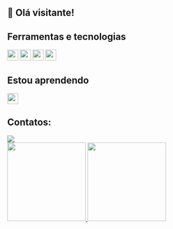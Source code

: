 ## 👋 Olá visitante!



## Ferramentas e tecnologias

<img src="https://cdn.jsdelivr.net/gh/devicons/devicon@latest/icons/html5/html5-original.svg" style="width: 25px; height: 25px;" /> <img src="https://cdn.jsdelivr.net/gh/devicons/devicon@latest/icons/css3/css3-original-wordmark.svg"  style="width: 25px; height: 25px;" />
<img src="https://cdn.jsdelivr.net/gh/devicons/devicon@latest/icons/javascript/javascript-original.svg" style="width: 25px; height: 25px;" />
<img src="https://cdn.jsdelivr.net/gh/devicons/devicon@latest/icons/java/java-original-wordmark.svg" style="width: 25px; height: 25px;" />
          

## Estou aprendendo

<img src="https://cdn.jsdelivr.net/gh/devicons/devicon@latest/icons/bootstrap/bootstrap-original-wordmark.svg"  style="width: 25px; height: 25px;"/>


## Contatos:

<div>
<a href="https://www.linkedin.com/in/israel-souza-lima" target="_blank"><img loading="lazy" src="https://img.shields.io/badge/-LinkedIn-%230077B5?style=for-the-badge&logo=linkedin&logoColor=white" target="_blank"></a>   
</div>

<div>
<a href="https://github.com/israelsouza">
<img loading="lazy" height="180em" src="https://github-readme-stats.vercel.app/api/top-langs/?israelsouza&layout=compact&langs_count=7&theme=dracula"/>
<img loading="lazy" height="180em" src="https://github-readme-stats.vercel.app/api?israelsouza&show_icons=true&theme=dracula&include_all_commits=true&count_private=true"/>
</div>

